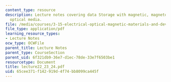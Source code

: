 ```yaml
---
content_type: resource
description: Lecture notes covering data Storage with magnetic, magnetooptical, and
  optical media.
file: /media/courses/3-15-electrical-optical-magnetic-materials-and-devices-fall-2006/65cee371f142919d4f74bb8099ca445f_lecture22_23_24.pdf
file_type: application/pdf
learning_resource_types:
- Lecture Notes
ocw_type: OCWFile
parent_title: Lecture Notes
parent_type: CourseSection
parent_uid: 6f321db9-36e7-d1ec-78de-33e7f6503be1
resourcetype: Document
title: lecture22_23_24.pdf
uid: 65cee371-f142-919d-4f74-bb8099ca445f
---
```

